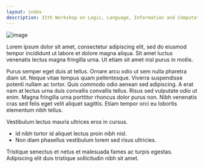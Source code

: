 ```yaml
---
layout: index
description: 31th Workshop on Logic, Language, Information and Computation
---
```


![image](porto.avif)


Lorem ipsum dolor sit amet, consectetur adipiscing elit, sed do eiusmod tempor incididunt ut labore et dolore magna aliqua. Sit amet luctus venenatis lectus magna fringilla urna. Ut etiam sit amet nisl purus in mollis.

Purus semper eget duis at tellus. Ornare arcu odio ut sem nulla pharetra diam sit. Neque vitae tempus quam pellentesque. Viverra suspendisse potenti nullam ac tortor. Quis commodo odio aenean sed adipiscing. A erat nam at lectus urna duis convallis convallis tellus. Risus sed vulputate odio ut enim. Magna fringilla urna porttitor rhoncus dolor purus non. Nibh venenatis cras sed felis eget velit aliquet sagittis. Etiam tempor orci eu lobortis elementum nibh tellus.

Vestibulum lectus mauris ultrices eros in cursus.

- Id nibh tortor id aliquet lectus proin nibh nisl.
- Non diam phasellus vestibulum lorem sed risus ultricies.

Tristique senectus et netus et malesuada fames ac turpis egestas. Adipiscing elit duis tristique sollicitudin nibh sit amet.
